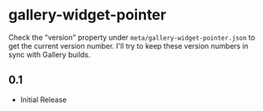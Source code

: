 gallery-widget-pointer
======================

Check the "version" property under `meta/gallery-widget-pointer.json` to get the current version number. I'll try to keep these version numbers in sync with Gallery builds.

0.1
---

* Initial Release
